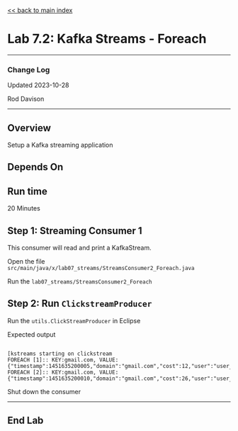 <link rel='stylesheet' href='../assets/css/main.css'/>

[<< back to main index](../README.md)

# Lab 7.2: Kafka Streams - Foreach


---

### Change Log

Updated 2023-10-28

Rod Davison

---

## Overview

Setup a Kafka streaming application

## Depends On

## Run time

20 Minutes

## Step 1:  Streaming Consumer 1

This consumer will read and print a KafkaStream.

Open the file `src/main/java/x/lab07_streams/StreamsConsumer2_Foreach.java`

Run the `lab07_streams/StreamsConsumer2_Foreach`

## Step 2: Run `ClickstreamProducer`

Run the `utils.ClickStreamProducer` in Eclipse

Expected output

```console

[kstreams starting on clickstream
FOREACH [1]:: KEY:gmail.com, VALUE:{"timestamp":1451635200005,"domain":"gmail.com","cost":12,"user":"user_18","campaign":"campaign_3","ip":"2.3.3.0","action":"clicked"}
FOREACH [2]:: KEY:gmail.com, VALUE:{"timestamp":1451635200010,"domain":"gmail.com","cost":26,"user":"user_83","campaign":"campaign_1","ip":"1.1.5.8","action":"blocked"}
```

Shut down the consumer

---

## End Lab